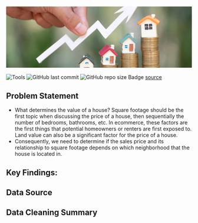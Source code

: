 ![banner](images/banner.png)

![Tools](https://img.shields.io/badge/Tools-R-red)
![GitHub last commit](https://img.shields.io/github/last-commit/duynlq/house-prediction)
![GitHub repo size](https://img.shields.io/github/repo-size/duynlq/house-prediction)
Badge [source](https://shields.io/)

## Problem Statement
- What determines the value of a house? Square footage should be the first topic when discussing the price of a house, then sequentially the number of bedrooms, bathrooms, etc. In ecommerce, these factors are the first things that potential homeowners or renters are first exposed to. Land value can also be a significant factor for the price of a house. 
- Consequently, we need to determine if the sales price and its relationship to square footage depends on which neighborhood that the house is located in.

## Key Findings:

## Data Source

## Data Cleaning Summary
